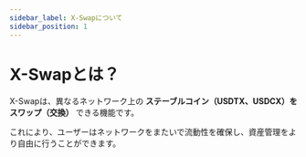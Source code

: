 ```yaml
---
sidebar_label: X-Swapについて
sidebar_position: 1
---
```


# X-Swapとは？

X-Swapは、異なるネットワーク上の **ステーブルコイン（USDTX、USDCX）をスワップ（交換）** できる機能です。

これにより、ユーザーはネットワークをまたいで流動性を確保し、資産管理をより自由に行うことができます。